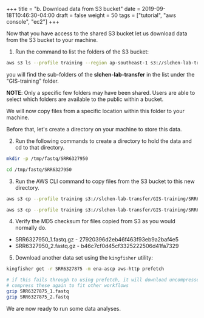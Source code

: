 +++
title = "b. Download data from S3 bucket"
date = 2019-09-18T10:46:30-04:00
draft = false
weight = 50
tags = ["tutorial", "aws console", "ec2"]
+++

Now that you have access to the shared S3 bucket let us download data from the S3 bucket to your machine.

1.	Run the command to list the folders of the S3 bucket:

```bash
aws s3 ls --profile training --region ap-southeast-1 s3://slchen-lab-transfer/GIS-training/
```
you will find the sub-folders of the **slchen-lab-transfer** in the list under the "GIS-training" folder. 

**NOTE**: Only a specific few folders may have been shared. Users are able to select which folders are available to the public within a bucket.  

We will now copy files from a specific location within this folder to your machine.

Before that, let's create a directory on your machine to store this data.

2.	Run the following commands to create a directory to hold the data and cd to that directory.

```bash
mkdir -p /tmp/fastq/SRR6327950
```

```bash
cd /tmp/fastq/SRR6327950
```

3.	Run the AWS CLI command to copy files from the S3 bucket to this new directory. 

```bash
aws s3 cp --profile training s3://slchen-lab-transfer/GIS-training/SRR6327950/SRR6327950_1.fastq.gz . --region ap-southeast-1
```

```bash
aws s3 cp --profile training s3://slchen-lab-transfer/GIS-training/SRR6327950/SRR6327950_2.fastq.gz . --region ap-southeast-1
```

4.	Verify the MD5 checksum for files copied from S3 as you would normally do.
- SRR6327950_1.fastq.gz - 27920396d2eb46f463f93eb9a2baf4e5
- SRR6327950_2.fastq.gz - b46c7cf0d45cf3325222506d41fa7329  

5.	Download another data set using the `kingfisher` utility:

```bash
kingfisher get -r SRR6327875 -m ena-ascp aws-http prefetch

# if this fails through to using prefetch, it will download uncompressed fastq
# compress these again to fit other workflows
gzip SRR6327875_1.fastq
gzip SRR6327875_2.fastq
```	

We are now ready to run some data analyses. 
